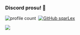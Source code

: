 ### Discord prosu! 🤠
![profile count](https://komarev.com/ghpvc/?username=sqarLex&color=8b72ff)&nbsp;
[![GitHub sqarLex](https://img.shields.io/github/followers/sqarLex?label=follow&style=social)](https://github.com/sqarLex)&nbsp;


[<img src="https://discord.c99.nl/widget/theme-5/449176134748340225.png"></img>](https://discord.c99.nl/widget/theme-5/449176134748340225.png)
